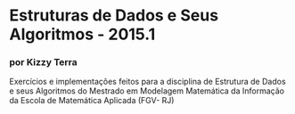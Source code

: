# Estruturas de Dados e Seus Algoritmos - 2015.1
### por Kizzy Terra
Exercícios e implementações feitos para a disciplina de Estrutura de Dados e seus Algoritmos do Mestrado em Modelagem Matemática da Informação da Escola de Matemática Aplicada (FGV- RJ)



